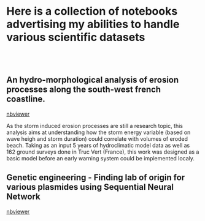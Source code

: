 # Here is a collection of notebooks advertising my abilities to handle various scientific datasets
<br>
<br>

## An hydro-morphological analysis of erosion processes along the south-west french coastline.

[nbviewer](https://nbviewer.jupyter.org/github/env-models/Beach_erosion/blob/master/Storm%20Impact%20Indicator_2.ipynb)

As the storm induced erosion processes are still a research topic, this analysis aims at understanding how the storm energy variable (based on wave heigh and storm duration) could correlate with volumes of eroded beach. Taking as an input 5 years of hydroclimatic model data as well as 162 ground surveys done in Truc Vert (France), this work was designed as a basic model before an early warning system could be implemented localy.


## Genetic engineering - Finding lab of origin for various plasmides using Sequential Neural Network

[nbviewer](https://nbviewer.jupyter.org/github/env-models/Genetic_engineering/blob/main/Genetic%20Engineering.ipynb)


